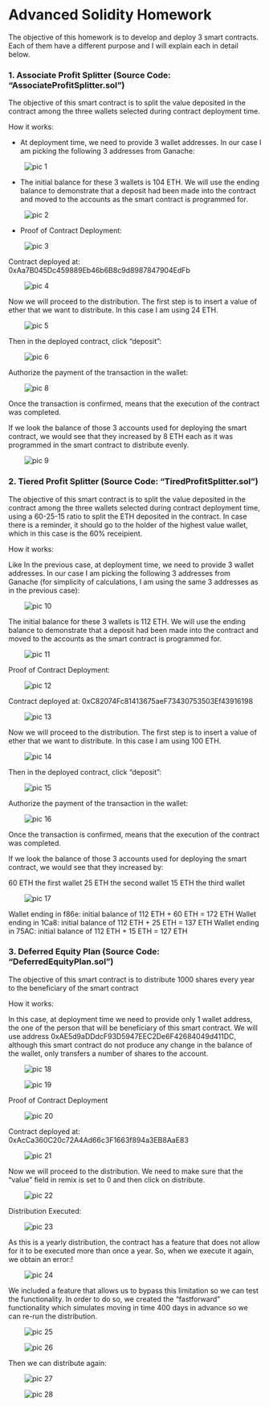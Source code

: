 # Advanced Solidity Homework

The objective of this homework is to develop and deploy 3 smart contracts. Each of them have a different purpose and I will explain each in detail below.

### 1.	Associate Profit Splitter (Source Code: “AssociateProfitSplitter.sol”)

The objective of this smart contract is to split the value deposited in the contract among the three wallets selected during contract deployment time.

How it works:
- At deployment time, we need to provide 3 wallet addresses. In our case I am picking the following 3 addresses from Ganache:

&nbsp;&nbsp;&nbsp;&nbsp;&nbsp;&nbsp;&nbsp;&nbsp;![pic 1](https://github.com/mrasumof/AdvancedSolidity/blob/main/Images/Picture1.gif?raw=true)


- The initial balance for these 3 wallets is 104 ETH. We will use the ending balance to demonstrate that a deposit had been made into the contract and moved to the accounts as the smart contract is programmed for.

&nbsp;&nbsp;&nbsp;&nbsp;&nbsp;&nbsp;&nbsp;&nbsp;![pic 2](https://github.com/mrasumof/AdvancedSolidity/blob/main/Images/Picture2.gif?raw=true)


- Proof of Contract Deployment:

&nbsp;&nbsp;&nbsp;&nbsp;&nbsp;&nbsp;&nbsp;&nbsp;![pic 3](https://github.com/mrasumof/AdvancedSolidity/blob/main/Images/Picture3.gif?raw=true)


Contract deployed at: 0xAa7B045Dc459889Eb46b6B8c9d8987847904EdFb

&nbsp;&nbsp;&nbsp;&nbsp;&nbsp;&nbsp;&nbsp;&nbsp;![pic 4](https://github.com/mrasumof/AdvancedSolidity/blob/main/Images/Picture4.gif?raw=true)


Now we will proceed to the distribution. The first step is to insert a value of ether that we want to distribute. In this case I am using 24 ETH.

&nbsp;&nbsp;&nbsp;&nbsp;&nbsp;&nbsp;&nbsp;&nbsp;![pic 5](https://github.com/mrasumof/AdvancedSolidity/blob/main/Images/Picture5.gif?raw=true)


Then in the deployed contract, click “deposit”:

&nbsp;&nbsp;&nbsp;&nbsp;&nbsp;&nbsp;&nbsp;&nbsp;![pic 6](https://github.com/mrasumof/AdvancedSolidity/blob/main/Images/Picture6.gif?raw=true)

Authorize the payment of the transaction in the wallet:

&nbsp;&nbsp;&nbsp;&nbsp;&nbsp;&nbsp;&nbsp;&nbsp;![pic 8](https://github.com/mrasumof/AdvancedSolidity/blob/main/Images/Picture8.gif?raw=true)


Once the transaction is confirmed, means that the execution of the contract was completed.

If we look the balance of those 3 accounts used for deploying the smart contract, we would see that they increased by 8 ETH each as it was programmed in the smart contract to distribute evenly.

&nbsp;&nbsp;&nbsp;&nbsp;&nbsp;&nbsp;&nbsp;&nbsp;![pic 9](https://github.com/mrasumof/AdvancedSolidity/blob/main/Images/Picture9.gif?raw=true)


### 2.	Tiered Profit Splitter (Source Code: “TiredProfitSplitter.sol”)

The objective of this smart contract is to split the value deposited in the contract among the three wallets selected during contract deployment time, using a 60-25-15 ratio to split the ETH deposited in the contract. In case there is a reminder, it should go to the holder of the highest value wallet, which in this case is the 60% receipient.

How it works:

Like In the previous case, at deployment time, we need to provide 3 wallet addresses. In our case I am picking the following 3 addresses from Ganache (for simplicity of calculations, I am using the same 3 addresses as in the previous case):

&nbsp;&nbsp;&nbsp;&nbsp;&nbsp;&nbsp;&nbsp;&nbsp;![pic 10](https://github.com/mrasumof/AdvancedSolidity/blob/main/Images/Picture10.gif?raw=true)


The initial balance for these 3 wallets is 112 ETH. We will use the ending balance to demonstrate that a deposit had been made into the contract and moved to the accounts as the smart contract is programmed for.

&nbsp;&nbsp;&nbsp;&nbsp;&nbsp;&nbsp;&nbsp;&nbsp;![pic 11](https://github.com/mrasumof/AdvancedSolidity/blob/main/Images/Picture11.gif?raw=true)


Proof of Contract Deployment:

&nbsp;&nbsp;&nbsp;&nbsp;&nbsp;&nbsp;&nbsp;&nbsp;![pic 12](https://github.com/mrasumof/AdvancedSolidity/blob/main/Images/Picture12.gif?raw=true)


Contract deployed at: 0xC82074Fc81413675aeF73430753503Ef43916198

&nbsp;&nbsp;&nbsp;&nbsp;&nbsp;&nbsp;&nbsp;&nbsp;![pic 13](https://github.com/mrasumof/AdvancedSolidity/blob/main/Images/Picture13.gif?raw=true)



Now we will proceed to the distribution. The first step is to insert a value of ether that we want to distribute. In this case I am using 100 ETH.

&nbsp;&nbsp;&nbsp;&nbsp;&nbsp;&nbsp;&nbsp;&nbsp;![pic 14](https://github.com/mrasumof/AdvancedSolidity/blob/main/Images/Picture14.gif?raw=true)


Then in the deployed contract, click “deposit”:

&nbsp;&nbsp;&nbsp;&nbsp;&nbsp;&nbsp;&nbsp;&nbsp;![pic 15](https://github.com/mrasumof/AdvancedSolidity/blob/main/Images/Picture15.gif?raw=true)


Authorize the payment of the transaction in the wallet:

&nbsp;&nbsp;&nbsp;&nbsp;&nbsp;&nbsp;&nbsp;&nbsp;![pic 16](https://github.com/mrasumof/AdvancedSolidity/blob/main/Images/Picture16.gif?raw=true)


Once the transaction is confirmed, means that the execution of the contract was completed.

If we look the balance of those 3 accounts used for deploying the smart contract, we would see that they increased by:

60 ETH the first wallet
25 ETH the second wallet
15 ETH the third wallet

&nbsp;&nbsp;&nbsp;&nbsp;&nbsp;&nbsp;&nbsp;&nbsp;![pic 17](https://github.com/mrasumof/AdvancedSolidity/blob/main/Images/Picture17.gif?raw=true)

Wallet ending in f86e: initial balance of 112 ETH + 60 ETH = 172 ETH
Wallet ending in 1Ca8: initial balance of 112 ETH + 25 ETH = 137 ETH
Wallet ending in 75AC: initial balance of 112 ETH + 15 ETH = 127 ETH


### 3.	Deferred Equity Plan (Source Code: “DeferredEquityPlan.sol”)

The objective of this smart contract is to distribute 1000 shares every year to the beneficiary of the smart contract

How it works:

In this case, at deployment time we need to provide only 1 wallet address, the one of the person that will be beneficiary of this smart contract. We will use address 0xAE5d9aDDdcF93D5947EEC2De6F42684049d411DC, although this smart contract do not produce any change in the balance of the wallet, only transfers a number of shares to the account.

&nbsp;&nbsp;&nbsp;&nbsp;&nbsp;&nbsp;&nbsp;&nbsp;![pic 18](https://github.com/mrasumof/AdvancedSolidity/blob/main/Images/Picture18.gif?raw=true)

&nbsp;&nbsp;&nbsp;&nbsp;&nbsp;&nbsp;&nbsp;&nbsp;![pic 19](https://github.com/mrasumof/AdvancedSolidity/blob/main/Images/Picture19.gif?raw=true)


Proof of Contract Deployment

&nbsp;&nbsp;&nbsp;&nbsp;&nbsp;&nbsp;&nbsp;&nbsp;![pic 20](https://github.com/mrasumof/AdvancedSolidity/blob/main/Images/Picture20.gif?raw=true)


Contract deployed at: 0xAcCa360C20c72A4Ad66c3F1663f894a3EB8AaE83

&nbsp;&nbsp;&nbsp;&nbsp;&nbsp;&nbsp;&nbsp;&nbsp;![pic 21](https://github.com/mrasumof/AdvancedSolidity/blob/main/Images/Picture21.gif?raw=true)


Now we will proceed to the distribution. We need to make sure that the “value” field in remix is set to 0 and then click on distribute.

&nbsp;&nbsp;&nbsp;&nbsp;&nbsp;&nbsp;&nbsp;&nbsp;![pic 22](https://github.com/mrasumof/AdvancedSolidity/blob/main/Images/Picture22.gif?raw=true)


Distribution Executed:

&nbsp;&nbsp;&nbsp;&nbsp;&nbsp;&nbsp;&nbsp;&nbsp;![pic 23](https://github.com/mrasumof/AdvancedSolidity/blob/main/Images/Picture23.gif?raw=true)


As this is a yearly distribution, the contract has a feature that does not allow for it to be executed more than once a year. So, when we execute it again, we obtain an error:!

&nbsp;&nbsp;&nbsp;&nbsp;&nbsp;&nbsp;&nbsp;&nbsp;![pic 24](https://github.com/mrasumof/AdvancedSolidity/blob/main/Images/Picture24.gif?raw=true)


We included a feature that allows us to bypass this limitation so we can test the functionality. In order to do so, we created the “fastforward” functionality which simulates moving in time 400 days in advance so we can re-run the distribution.

&nbsp;&nbsp;&nbsp;&nbsp;&nbsp;&nbsp;&nbsp;&nbsp;![pic 25](https://github.com/mrasumof/AdvancedSolidity/blob/main/Images/Picture25.gif?raw=true)

&nbsp;&nbsp;&nbsp;&nbsp;&nbsp;&nbsp;&nbsp;&nbsp;![pic 26](https://github.com/mrasumof/AdvancedSolidity/blob/main/Images/Picture26.gif?raw=true)


Then we can distribute again:


&nbsp;&nbsp;&nbsp;&nbsp;&nbsp;&nbsp;&nbsp;&nbsp;![pic 27](https://github.com/mrasumof/AdvancedSolidity/blob/main/Images/Picture27.gif?raw=true)

&nbsp;&nbsp;&nbsp;&nbsp;&nbsp;&nbsp;&nbsp;&nbsp;![pic 28](https://github.com/mrasumof/AdvancedSolidity/blob/main/Images/Picture28.gif?raw=true)
